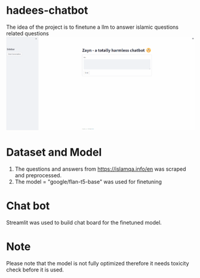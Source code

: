 # hadees-chatbot
The idea of the project is to finetune a llm to answer islamic questions related questions
![Example](https://github.com/umerkhalifa/hadees-chatbot/blob/main/bot.gif)

# Dataset and Model
1. The questions and answers from https://islamqa.info/en was scraped and preprocessed.
2. The model = "google/flan-t5-base" was used for finetuning

# Chat bot
Streamlit was used to build chat board for the finetuned model.

# Note
Please note that the model is not fully optimized therefore it needs toxicity check before it is used.
